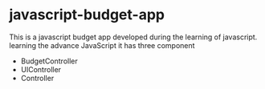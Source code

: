 # javascript-budget-app
This is a javascript budget app developed during the learning of javascript. learning the advance JavaScript 
it has three component
- BudgetController
- UIController
- Controller

